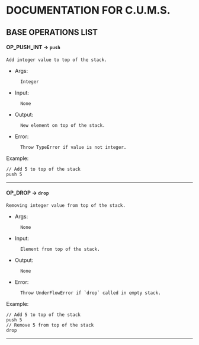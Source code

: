 # DOCUMENTATION FOR C.U.M.S.


## BASE OPERATIONS LIST

#### OP_PUSH_INT -> `push`

	Add integer value to top of the stack.
- Args:
	
		Integer
- Input: 
	
		None
- Output: 
		
		New element on top of the stack.
- Error:

		Throw TypeError if value is not integer.
Example:
	
	// Add 5 to top of the stack
	push 5 


---
#### OP_DROP -> `drop`

	Removing integer value from top of the stack.
		
- Args:
	
		None
- Input: 
	
		Element from top of the stack.
- Output: 
	
		None

- Error:

		Throw UnderFlowError if `drop` called in empty stack.
Example:
	
	// Add 5 to top of the stack
	push 5 	
	// Remove 5 from top of the stack
	drop 	
---


	  